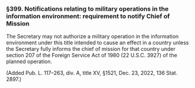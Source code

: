 ### §399. Notifications relating to military operations in the information environment: requirement to notify Chief of Mission ###

The Secretary may not authorize a military operation in the information environment under this title intended to cause an effect in a country unless the Secretary fully informs the chief of mission for that country under section 207 of the Foreign Service Act of 1980 (22 U.S.C. 3927) of the planned operation.

(Added Pub. L. 117–263, div. A, title XV, §1521, Dec. 23, 2022, 136 Stat. 2897.)